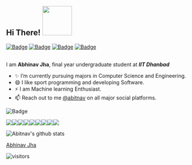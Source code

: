 ## Hi There! <img src="https://thumbs.gfycat.com/BowedExaltedDogwoodtwigborer-max-1mb.gif" width=80>

[![Badge](https://cp-logo.vercel.app/codeforces/abitnav)](https://codeforces.com/profile/abitnav)
[![Badge](https://cp-logo.vercel.app/codechef/abitnav)](https://www.codechef.com/users/abitnav)
[![Badge](https://cp-logo.vercel.app/atcoder/abitnav)](https://atcoder.jp/users/abitnav)
[![Badge](https://leetcode-badge.haozibi.dev/v1cn/accepted-rate/abitnav.svg?logo=leetcode&color=ff5983)](https://Leetcode.com/abitnav)


<br>I am **Abhinav Jha**, final year undergraduate student at ***IIT Dhanbad***

  - ✨ I’m currently pursuing majors in Computer Science and Engineering.
  - 😄 I like sport programming and developing Software.
  - ⚡ I am Machine learning Enthusiast.
  - 📫 Reach out to me [@abitnav](https://www.google.com/search?q=abitnav) on all major social platforms.
  
  ![Badge](https://badges.frapsoft.com/os/v1/open-source.svg?v=103)
  
<img src="https://img.shields.io/badge/node.js%20-%2343853D.svg?&style=for-the-badge&logo=node.js&logoColor=white"/><img src="https://img.shields.io/badge/javascript%20-%23323330.svg?&style=for-the-badge&logo=javascript&logoColor=%23F7DF1E"/><img src="https://img.shields.io/badge/html5%20-%23E34F26.svg?&style=for-the-badge&logo=html5&logoColor=white"/><img src="https://img.shields.io/badge/css3%20-%231572B6.svg?&style=for-the-badge&logo=css3&logoColor=white"/><img src="https://img.shields.io/badge/python%20-%2314354C.svg?&style=for-the-badge&logo=python&logoColor=white"/><img src="https://img.shields.io/badge/c++%20-%2300599C.svg?&style=for-the-badge&logo=c%2B%2B&ogoColor=white"/><img src="https://img.shields.io/badge/java-%23ED8B00.svg?&style=for-the-badge&logo=java&logoColor=white"/><img src="https://img.shields.io/badge/mysql-%2300f.svg?&style=for-the-badge&logo=mysql&logoColor=white"/><img src ="https://img.shields.io/badge/MongoDB-%234ea94b.svg?&style=for-the-badge&logo=mongodb&logoColor=white"/>

  


![Abitnav's github stats](https://github-readme-stats.vercel.app/api?username=abitnav&show_icons=true&hide_border=true)
<br />

<div class="LI-profile-badge"  data-version="v1" data-size="large" data-locale="en_US" data-type="vertical" data-theme="dark" data-vanity="abitnav"><a class="LI-simple-link" href='https://in.linkedin.com/in/abitnav?trk=profile-badge'>Abhinav Jha</a></div>

![visitors](https://visitor-badge.laobi.icu/badge?page_id=abitnav.abitnav)
